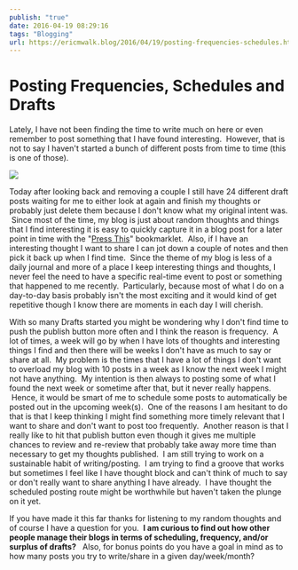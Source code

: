 ```yaml
---
publish: "true"
date: 2016-04-19 08:29:16
tags: "Blogging"
url: https://ericmwalk.blog/2016/04/19/posting-frequencies-schedules.html
---
```


# Posting Frequencies, Schedules and Drafts

Lately, I have not been finding the time to write much on here or even remember to post something that I have found interesting.  However, that is not to say I haven't started a bunch of different posts from time to time (this is one of those).

![](https://ericmwalk.blog/uploads/2022/50621cf824.jpg)

Today after looking back and removing a couple I still have 24 different draft posts waiting for me to either look at again and finish my thoughts or probably just delete them because I don't know what my original intent was.  Since most of the time, my blog is just about random thoughts and things that I find interesting it is easy to quickly capture it in a blog post for a later point in time with the "<a href="https://en.support.wordpress.com/press-this/">Press This</a>" bookmarklet.  Also, if I have an interesting thought I want to share I can jot down a couple of notes and then pick it back up when I find time.  Since the theme of my blog is less of a daily journal and more of a place I keep interesting things and thoughts, I never feel the need to have a specific real-time event to post or something that happened to me recently.  Particularly, because most of what I do on a day-to-day basis probably isn't the most exciting and it would kind of get repetitive though I know there are moments in each day I will cherish.

With so many Drafts started you might be wondering why I don't find time to push the publish button more often and I think the reason is frequency.  A lot of times, a week will go by when I have lots of thoughts and interesting things I find and then there will be weeks I don't have as much to say or share at all.  My problem is the times that I have a lot of things I don't want to overload my blog with 10 posts in a week as I know the next week I might not have anything.  My intention is then always to posting some of what I found the next week or sometime after that, but it never really happens.  Hence, it would be smart of me to schedule some posts to automatically be posted out in the upcoming week(s).  One of the reasons I am hesitant to do that is that I keep thinking I might find something more timely relevant that I want to share and don't want to post too frequently.  Another reason is that I really like to hit that publish button even though it gives me multiple chances to review and re-review that probably take away more time than necessary to get my thoughts published.  I am still trying to work on a sustainable habit of writing/posting.  I am trying to find a groove that works but sometimes I feel like I have thought block and can't think of much to say or don't really want to share anything I have already.  I have thought the scheduled posting route might be worthwhile but haven't taken the plunge on it yet.

If you have made it this far thanks for listening to my random thoughts and of course I have a question for you.  **I am curious to find out how other people manage their blogs in terms of scheduling, frequency, and/or surplus of drafts?**   Also, for bonus points do you have a goal in mind as to how many posts you try to write/share in a given day/week/month?

